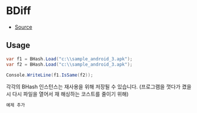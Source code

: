 # BDiff

* [Source](bdiff.cs)

Usage
----
```c#
var f1 = BHash.Load("c:\\sample_android_3.apk");
var f2 = BHash.Load("c:\\sample_android_3.apk");

Console.WriteLine(f1.IsSame(f2));
```

각각의 BHash 인스턴스는 재사용을 위해 저장될 수 있습니다.
(프로그램을 껏다가 켰을 시 다시 파일을 열어서 재 해싱하는 코스트를 줄이기 위해)
```c#
예제 추가
```
